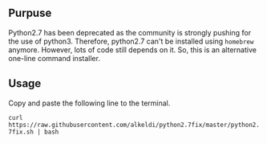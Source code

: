 ## Purpuse

Python2.7 has been deprecated as the community is strongly pushing for the use of python3.
Therefore, python2.7 can't be installed using `homebrew` anymore. However, lots of code still depends on it.
So, this is an alternative one-line command installer.

## Usage
Copy and paste the following line to the terminal.

`curl https://raw.githubusercontent.com/alkeldi/python2.7fix/master/python2.7fix.sh | bash`
